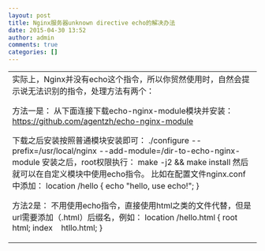 ```yaml
---
layout: post
title: Nginx服务器unknown directive echo的解决办法
date: 2015-04-30 13:52
author: admin
comments: true
categories: []
---
```

<table width="100%">
<tbody>
<tr>
<td>
<div id="contentMidPicAD"></div>
实际上，Nginx并没有echo这个指令，所以你贸然使用时，自然会提示说无法识别的指令，处理方法有两个：

方法一是：
从下面连接下载echo-nginx-module模块并安装：
https://github.com/agentzh/echo-nginx-module

下载之后安装按照普通模块安装即可：
./configure --prefix=/usr/local/nginx --add-module=/dir-to-echo-nginx-module
安装之后，root权限执行：
make -j2 &amp;&amp; make install
然后就可以在自定义模块中使用echo指令。
比如在配置文件nginx.conf中添加：
location /hello {
echo "hello, use echo!";
}

方法2是：
不用使用echo指令，直接使用html之类的文件代替，但是url需要添加（.html）后缀名，例如：
location /hello.html {
root     html;
index    htllo.html;
}</td>
</tr>
</tbody>
</table>
